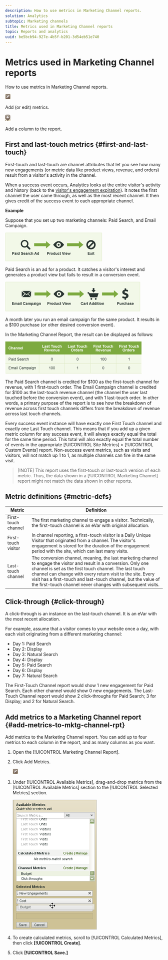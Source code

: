 ```yaml
---
description: How to use metrics in Marketing Channel reports.
solution: Analytics
subtopic: Marketing channels
title: Metrics used in Marketing Channel reports
topic: Reports and analytics
uuid: be5bcb94-927e-4b5f-b201-3d54eb51e740
---
```


# Metrics used in Marketing Channel reports

How to use metrics in Marketing Channel reports.

![](assets/metric_edit_icon.png)

Add (or edit) metrics.

![](assets/add_column_icon.png)

Add a column to the report.

## First and last-touch metrics {#first-and-last-touch}

First-touch and last-touch are channel attributes that let you see how many new engagements (or metric data like product views, revenue, and orders) result from a visitor's activity in the channel.

When a success event occurs, Analytics looks at the entire visitor's activity and history (back to the [visitor's engagement expiration](/help/components/c-marketing-channels/visitor-engagement.md)). It notes the first channel the user came through, as well as the most recent channel. It then gives credit of the success event to each appropriate channel.

<!-- 

<note>
  A first-touch value has a rolling expiration based on the frequency of a visitor returning to the site. This first-touch expiration resets whenever a visitor returns to the site. This effects reporting by causing first-touch values to persist longer than you might expect. For example, this can occur if an instance of an first-touch channel was created a year ago. Remove the values on the eVar in the admin console to reset.
</note>

 -->

**Example**

Suppose that you set up two marketing channels: Paid Search, and Email Campaign.

![](assets/paid_search.png)

Paid Search is an ad for a product. It catches a visitor's interest and generates a product view but fails to result in a conversion event.

![](assets/email_campaign.png)

A month later you run an email campaign for the same product. It results in a $100 purchase (or other desired conversion event).

In the Marketing Channel Report, the result can be displayed as follows:

![](assets/report-graphic.png)

The Paid Search channel is credited for $100 as the first-touch channel for revenue, with 1 first-touch order. The Email Campaign channel is credited for $100 as the last-touch revenue channel (the channel the user last touched before the conversion event), and with 1 last-touch order. In other words, a primary purpose of the report is to see how the breakdown of revenue across first touch channels differs from the breakdown of revenue across last touch channels.

Every success event instance will have exactly one First Touch channel and exactly one Last Touch channel. This means that if you add up a given metric column for any success event, it will always exactly equal the total for the same time period. This total will also exactly equal the total number of events in the appropriate [!UICONTROL Site Metrics] > [!UICONTROL Custom Events] report. Non-success event metrics, such as visits and visitors, will not match up 1 to 1, as multiple channels can fire in the same visit.

> [!NOTE] This report uses the first-touch or last-touch version of each metric. Thus, the data shown in a [!UICONTROL Marketing Channel] report might not match the data shown in other reports.

## Metric definitions {#metric-defs}

| Metric  | Definition  |
|--- |--- |
|First-touch channel|The first marketing channel to engage a visitor. Technically, the first-touch channel is an eVar with original allocation.|
|First-touch visitor|In channel reporting, a first-touch visitor is a Daily Unique Visitor that originated from a channel. The visitor's engagement is stored for the duration of the engagement period with the site, which can last many visits.|
|Last-touch channel|The conversion channel, meaning, the last marketing channel to engage the visitor and result in a conversion. Only one channel is set as the first touch channel. The last touch channel can change with every return visit to the site. Every visit has a first-touch and last-touch channel, but the value of the first-touch channel never changes with subsequent visits.|

## Click-through {#click-through}

A click-through is an instance on the last-touch channel. It is an eVar with the most recent allocation.

For example, assume that a visitor comes to your website once a day, with each visit originating from a different marketing channel:

* Day 1: Paid Search 
* Day 2: Display 
* Day 3: Natural Search 
* Day 4: Display 
* Day 5: Paid Search 
* Day 6: Display 
* Day 7: Natural Search

The First-Touch Channel report would show 1 new engagement for Paid Search. Each other channel would show 0 new engagements. The Last-Touch Channel report would show 2 click-throughs for Paid Search; 3 for Display; and 2 for Natural Search.

## Add metrics to a Marketing Channel report {#add-metrics-to-mktg-channel-rpt}

Add metrics to the Marketing Channel report. You can add up to four metrics to each column in the report, and as many columns as you want.

1. Open the [!UICONTROL Marketing Channel Report].
1. Click Add Metrics.

   ![](assets/metric_edit_icon.png)

1. Under [!UICONTROL Available Metrics], drag-and-drop metrics from the [!UICONTROL Available Metrics] section to the [!UICONTROL Selected Metrics] section.

   ![Step Result](assets/metric_create.png)

1. To create calculated metrics, scroll to [!UICONTROL Calculated Metrics], then click **[!UICONTROL Create]**.
1. Click **[!UICONTROL Save.]**
